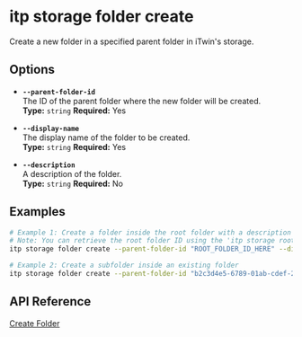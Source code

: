 # itp storage folder create

Create a new folder in a specified parent folder in iTwin's storage.

## Options

- **`--parent-folder-id`**  
  The ID of the parent folder where the new folder will be created.  
  **Type:** `string` **Required:** Yes

- **`--display-name`**  
  The display name of the folder to be created.  
  **Type:** `string` **Required:** Yes

- **`--description`**  
  A description of the folder.  
  **Type:** `string` **Required:** No

## Examples

```bash
# Example 1: Create a folder inside the root folder with a description
# Note: You can retrieve the root folder ID using the 'itp storage root-folder' command.
itp storage folder create --parent-folder-id "ROOT_FOLDER_ID_HERE" --display-name "Project Documents" --description "Folder for all project-related documents"

# Example 2: Create a subfolder inside an existing folder
itp storage folder create --parent-folder-id "b2c3d4e5-6789-01ab-cdef-2345678901bc" --display-name "Design Files"
```

## API Reference

[Create Folder](https://developer.bentley.com/apis/storage/operations/create-folder/)
